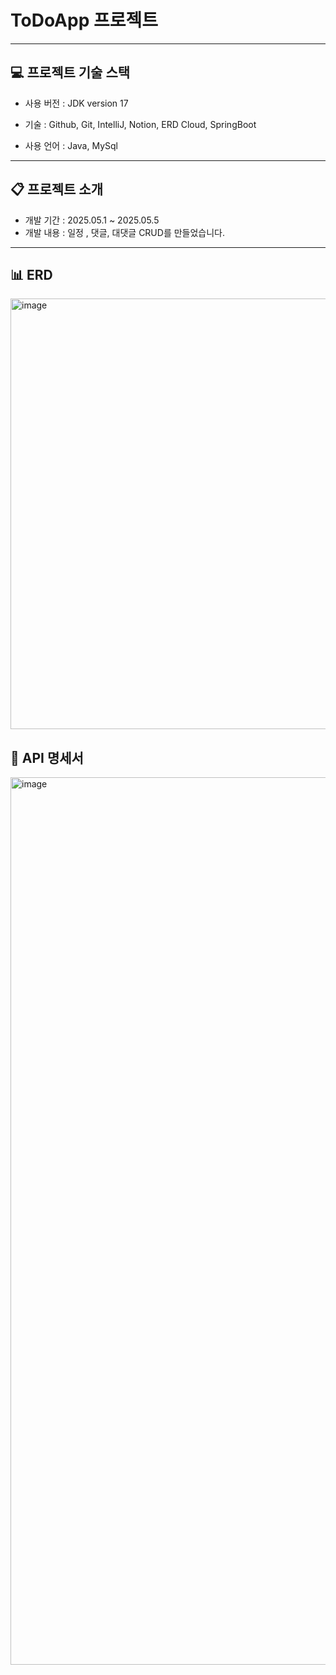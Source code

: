 # ToDoApp 프로젝트 
----

## 💻 프로젝트 기술 스택
* 사용 버전 : JDK version 17

* 기술 : Github, Git, IntelliJ, Notion,  ERD Cloud, SpringBoot

* 사용 언어 : Java, MySql
-----
  ## 📋 프로젝트 소개

* 개발 기간 : 2025.05.1 ~ 2025.05.5
* 개발 내용 : 일정 , 댓글, 대댓글 CRUD를 만들었습니다.
----

## 📊 ERD
<img width="689" alt="image" src="https://github.com/user-attachments/assets/91bf6d90-5012-4200-8bd2-1c8ec8ba9d74" />

## 📂 API 명세서

<img width="1420" alt="image" src="https://github.com/user-attachments/assets/57aa432d-da76-4260-addb-6740ee0d3cf7" />


